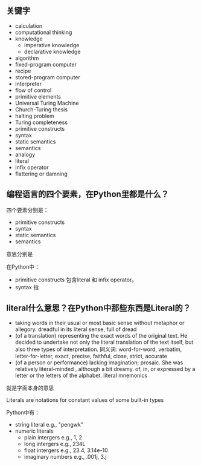 ## 关键字

- calculation
- computational thinking
- knowledge
    + imperative knowledge
    + declarative knowledge
- algorithm
- fixed-program computer
- recipe
- stored-program computer
- interpreter
- flow of control
- primitive elements
- Universal Turing Machine
- Church-Turing thesis
- halting problem
- Turing completeness
- primitive constructs
- syntax
- static semantics
- semantics
- analogy
- literal
- infix operator
- flattering or damning

## 编程语言的四个要素，在Python里都是什么？

四个要素分别是：

- primitive constructs
- syntax
- static semantics
- semantics

意思分别是

在Python中：

- primitive constructs 包含literal 和 infix operator。
- syntax 指

## literal什么意思？在Python中那些东西是Literal的？

- taking words in their usual or most basic sense without metaphor or allegory.
dreadful in its literal sense, full of dread
- (of a translation) representing the exact words of the original text.
He decided to undertake not only the literal translation of the text itself, but also three types of interpretation.
同义词: word-for-word, verbatim, letter-for-letter, exact, precise, faithful, close, strict, accurate
- (of a person or performance) lacking imagination; prosaic.
She was relatively literal-minded , although a bit dreamy.
of, in, or expressed by a letter or the letters of the alphabet.
literal mnemonics

就是字面本身的意思

Literals are notations for constant values of some built-in types

Python中有：

- string literal e.g., "pengwk"
- numeric literals
    + plain intergers e.g., 1, 2
    + long intergers e.g., 234L
    + float intergers e.g., 23.4, 3.14e-10
    + imaginary numbers e.g., .001j, 3.j

## 
